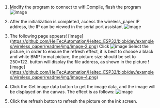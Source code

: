 1. Modify the program to connect to wifi.Compile, flash the program  
![image](https://github.com/HelTecAutomation/Heltec_ESP32/blob/dev/examples/wireless_paper/readme/img/image-1.png)

2. After the initialization is completed, access the wireless_paper IP address, the IP can be viewed in the serial port assistant
 ![image](https://github.com/HelTecAutomation/Heltec_ESP32/blob/dev/examples/wireless_paper/readme/img/image.png)
4. The following page appears! [image] (https://github.com/HelTecAutomation/Heltec_ESP32/blob/dev/examples/wireless_paper/readme/img/image-2.png)
Click  ![image](https://github.com/HelTecAutomation/Heltec_ESP32/blob/dev/examples/wireless_paper/readme/img/image-3.png) Select the picture, in order to ensure the refresh effect, it is best to choose a black and white BMP format picture, the picture size should be set to 250×122.
button will display the file address, as shown in the picture  ![image] (https://github.com/HelTecAutomation/Heltec_ESP32/blob/dev/examples/wireless_paper/readme/img/image-4.png)
5. Click the Get image data button to get the image data, and the image will be displayed on the canvas. The effect is as follows:  ![image](https://github.com/HelTecAutomation/Heltec_ESP32/blob/dev/examples/wireless_paper/readme/img/image-5.png)
6. Click the refresh button to refresh the picture on the ink screen.
